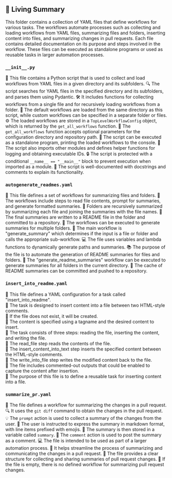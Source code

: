 

<!-- Living README Summary -->
## 🌳 Living Summary

This folder contains a collection of YAML files that define workflows for various tasks. The workflows automate processes such as collecting and loading workflows from YAML files, summarizing files and folders, inserting content into files, and summarizing changes in pull requests. Each file contains detailed documentation on its purpose and steps involved in the workflow. These files can be executed as standalone programs or used as reusable tasks in larger automation processes.


### `__init__.py`

📄 This file contains a Python script that is used to collect and load workflows from YAML files in a given directory and its subfolders.
🔍 The script searches for YAML files in the specified directory and its subfolders, and parses them using Pydantic.
🛠️ It includes functions for collecting workflows from a single file and for recursively loading workflows from a folder.
📂 The default workflows are loaded from the same directory as this script, while custom workflows can be specified in a separate folder or files.
⚙️ The loaded workflows are stored in a `TopLevelWorkflowConfig` object, which is returned by the `get_all_workflows` function.
📝 The `get_all_workflows` function accepts optional parameters for the configuration directory and repository path.
🚀 The script can be executed as a standalone program, printing the loaded workflows to the console.
🔧 The script also imports other modules and defines helper functions for logging and obtaining executable IDs.
🔒 The script is protected with a conditional `__name__ == "__main__"` block to prevent execution when imported as a module.
📖 The script is well-documented with docstrings and comments to explain its functionality.


### `autogenerate_readmes.yaml`

📄 This file defines a set of workflows for summarizing files and folders.
📝 The workflows include steps to read file contents, prompt for summaries, and generate formatted summaries.
📂 Folders are recursively summarized by summarizing each file and joining the summaries with the file names.
📝 The final summaries are written to a README file in the folder and committed to a repository.
🔄 The workflows can be executed to generate summaries for multiple folders.
🌳 The main workflow is "generate_summary" which determines if the input is a file or folder and calls the appropriate sub-workflow.
💻 The file uses variables and lambda functions to dynamically generate paths and summaries.
📚 The purpose of the file is to automate the generation of README summaries for files and folders.
🔄 The "generate_readme_summaries" workflow can be executed to generate summaries for all folders in the current directory.
💾 The cache of README summaries can be committed and pushed to a repository.


### `insert_into_readme.yaml`

📝 This file defines a YAML configuration for a task called "insert_into_readme".  
📝 The task is designed to insert content into a file between two HTML-style comments.  
📝 If the file does not exist, it will be created.  
📝 The content is specified using a tagname and the desired content to insert.  
📝 The task consists of three steps: reading the file, inserting the content, and writing the file.  
📝 The read_file step reads the contents of the file.  
📝 The insert_content_into_text step inserts the specified content between the HTML-style comments.  
📝 The write_into_file step writes the modified content back to the file.  
📝 The file includes commented-out outputs that could be enabled to capture the content after insertion.  
📝 The purpose of this file is to define a reusable task for inserting content into a file.


### `summarize_pr.yaml`

📝 The file defines a workflow for summarizing the changes in a pull request.
🔍 It uses the `git diff` command to obtain the changes in the pull request.
💡 The `prompt` action is used to collect a summary of the changes from the user.
📌 The user is instructed to express the summary in markdown format, with line items prefixed with emojis.
💬 The summary is then stored in a variable called `summary`.
💬 The `comment` action is used to post the summary as a comment.
💻 The file is intended to be used as part of a larger automation process.
🚀 It helps streamline the process of summarizing and communicating the changes in a pull request.
💪 The file provides a clear structure for collecting and sharing summaries of pull request changes.
📄 If the file is empty, there is no defined workflow for summarizing pull request changes.

<!-- Living README Summary -->